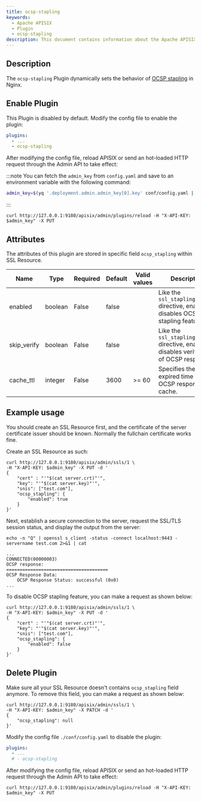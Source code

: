```yaml
---
title: ocsp-stapling
keywords:
  - Apache APISIX
  - Plugin
  - ocsp-stapling
description: This document contains information about the Apache APISIX ocsp-stapling Plugin.
---
```


<!--
#
# Licensed to the Apache Software Foundation (ASF) under one or more
# contributor license agreements.  See the NOTICE file distributed with
# this work for additional information regarding copyright ownership.
# The ASF licenses this file to You under the Apache License, Version 2.0
# (the "License"); you may not use this file except in compliance with
# the License.  You may obtain a copy of the License at
#
#     http://www.apache.org/licenses/LICENSE-2.0
#
# Unless required by applicable law or agreed to in writing, software
# distributed under the License is distributed on an "AS IS" BASIS,
# WITHOUT WARRANTIES OR CONDITIONS OF ANY KIND, either express or implied.
# See the License for the specific language governing permissions and
# limitations under the License.
#
-->

## Description

The `ocsp-stapling` Plugin dynamically sets the behavior of [OCSP stapling](https://nginx.org/en/docs/http/ngx_http_ssl_module.html#ssl_stapling) in Nginx.

## Enable Plugin

This Plugin is disabled by default. Modify the config file to enable the plugin:

```yaml title="./conf/config.yaml"
plugins:
  - ...
  - ocsp-stapling
```

After modifying the config file, reload APISIX or send an hot-loaded HTTP request through the Admin API to take effect:

:::note
You can fetch the `admin_key` from `config.yaml` and save to an environment variable with the following command:

```bash
admin_key=$(yq '.deployment.admin.admin_key[0].key' conf/config.yaml | sed 's/"//g')
```

:::

```shell
curl http://127.0.0.1:9180/apisix/admin/plugins/reload -H "X-API-KEY: $admin_key" -X PUT
```

## Attributes

The attributes of this plugin are stored in specific field `ocsp_stapling` within SSL Resource.

| Name           | Type                 | Required | Default       | Valid values | Description                                                                                   |
|----------------|----------------------|----------|---------------|--------------|-----------------------------------------------------------------------------------------------|
| enabled        | boolean              | False    | false         |              | Like the `ssl_stapling` directive, enables or disables OCSP stapling feature.                 |
| skip_verify    | boolean              | False    | false         |              | Like the `ssl_stapling_verify` directive, enables or disables verification of OCSP responses. |
| cache_ttl      | integer              | False    | 3600          | >= 60        | Specifies the expired time of OCSP response cache.                                            |

## Example usage

You should create an SSL Resource first, and the certificate of the server certificate issuer should be known. Normally the fullchain certificate works fine.

Create an SSL Resource as such:

```shell
curl http://127.0.0.1:9180/apisix/admin/ssls/1 \
-H "X-API-KEY: $admin_key" -X PUT -d '
{
    "cert" : "'"$(cat server.crt)"'",
    "key": "'"$(cat server.key)"'",
    "snis": ["test.com"],
    "ocsp_stapling": {
        "enabled": true
    }
}'
```

Next, establish a secure connection to the server, request the SSL/TLS session status, and display the output from the server:

```shell
echo -n "Q" | openssl s_client -status -connect localhost:9443 -servername test.com 2>&1 | cat
```

```
...
CONNECTED(00000003)
OCSP response:
======================================
OCSP Response Data:
    OCSP Response Status: successful (0x0)
...
```

To disable OCSP stapling feature, you can make a request as shown below:

```shell
curl http://127.0.0.1:9180/apisix/admin/ssls/1 \
-H "X-API-KEY: $admin_key" -X PUT -d '
{
    "cert" : "'"$(cat server.crt)"'",
    "key": "'"$(cat server.key)"'",
    "snis": ["test.com"],
    "ocsp_stapling": {
        "enabled": false
    }
}'
```

## Delete Plugin

Make sure all your SSL Resource doesn't contains `ocsp_stapling` field anymore. To remove this field, you can make a request as shown below:

```shell
curl http://127.0.0.1:9180/apisix/admin/ssls/1 \
-H "X-API-KEY: $admin_key" -X PATCH -d '
{
    "ocsp_stapling": null
}'
```

Modify the config file `./conf/config.yaml` to disable the plugin:

```yaml title="./conf/config.yaml"
plugins:
  - ...
  # - ocsp-stapling
```

After modifying the config file, reload APISIX or send an hot-loaded HTTP request through the Admin API to take effect:

```shell
curl http://127.0.0.1:9180/apisix/admin/plugins/reload -H "X-API-KEY: $admin_key" -X PUT
```

